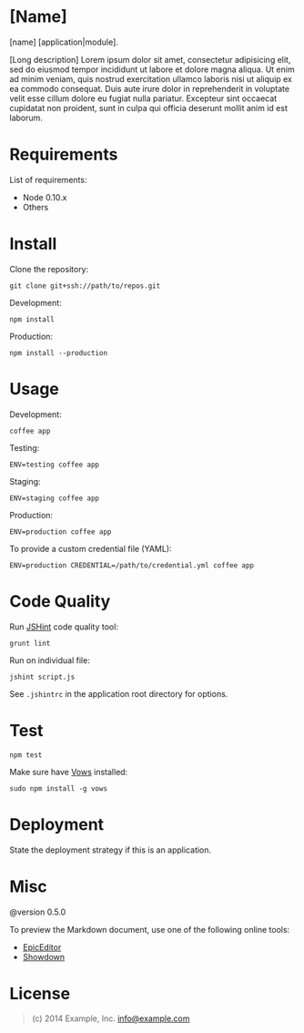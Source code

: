 [Name]
======

[name] [application|module].

[Long description] Lorem ipsum dolor sit amet, consectetur adipisicing elit,
sed do eiusmod tempor incididunt ut labore et dolore magna aliqua. Ut enim ad
minim veniam, quis nostrud exercitation ullamco laboris nisi ut aliquip ex ea
commodo consequat. Duis aute irure dolor in reprehenderit in voluptate velit
esse cillum dolore eu fugiat nulla pariatur. Excepteur sint occaecat cupidatat
non proident, sunt in culpa qui officia deserunt mollit anim id est laborum.


Requirements
============

List of requirements:

-  Node 0.10.x
-  Others


Install
=======

Clone the repository:

    git clone git+ssh://path/to/repos.git

Development:

    npm install

Production:

    npm install --production


Usage
=====

Development:

    coffee app

Testing:

    ENV=testing coffee app

Staging:

    ENV=staging coffee app
    
Production:

    ENV=production coffee app

To provide a custom credential file (YAML):

    ENV=production CREDENTIAL=/path/to/credential.yml coffee app


Code Quality
============

Run [JSHint][] code quality tool:

    grunt lint

Run on individual file:

    jshint script.js

See `.jshintrc` in the application root directory for options.

[jshint]: http://www.jshint.com/


Test
====

    npm test

Make sure have [Vows][] installed:

    sudo npm install -g vows

[vows]: http://vowsjs.org/


Deployment
==========

State the deployment strategy if this is an application.


Misc
====

@version 0.5.0

To preview the Markdown document, use one of the following online tools:

- [EpicEditor](http://epiceditor.com/)
- [Showdown](http://www.showdown.im/)


License
=======

> (c) 2014 Example, Inc. <info@example.com>
